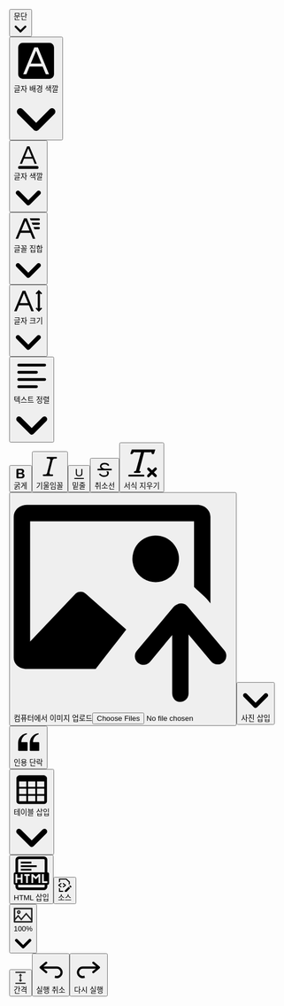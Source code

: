 <div class="ck ck-toolbar ck-toolbar_grouping" role="toolbar" aria-label="편집기 툴바" tabindex="-1"><div class="ck ck-toolbar__items"><div class="ck ck-dropdown ck-heading-dropdown"><button class="ck ck-button ck-off ck-button_with-text ck-dropdown__button" type="button" tabindex="-1" aria-label="제목" data-cke-tooltip-text="제목" data-cke-tooltip-position="s" aria-haspopup="true" aria-expanded="false"><span class="ck ck-button__label">문단</span><svg class="ck ck-icon ck-reset_all-excluded ck-icon_inherit-color ck-dropdown__arrow" viewBox="0 0 10 10"><path d="M.941 4.523a.75.75 0 1 1 1.06-1.06l3.006 3.005 3.005-3.005a.75.75 0 1 1 1.06 1.06l-3.549 3.55a.75.75 0 0 1-1.168-.136L.941 4.523z"></path></svg></button><div class="ck ck-reset ck-dropdown__panel ck-dropdown__panel_se" tabindex="-1"></div></div><span class="ck ck-toolbar__separator"></span><div class="ck ck-dropdown ck-color-ui-dropdown"><button class="ck ck-button ck-off ck-dropdown__button" type="button" tabindex="-1" aria-labelledby="ck-editor__aria-label_e4585b700e618aaee028430ef50e4d629" data-cke-tooltip-text="글자 배경 색깔" data-cke-tooltip-position="s" aria-haspopup="true" aria-expanded="false"><svg class="ck ck-icon ck-reset_all-excluded ck-icon_inherit-color ck-button__icon" viewBox="0 0 20 20"><path d="M4 2h12a2 2 0 0 1 2 2v12a2 2 0 0 1-2 2H4a2 2 0 0 1-2-2V4a2 2 0 0 1 2-2zm8.38 9.262H7.62L10 5.506l2.38 5.756zm.532 1.285L14.34 16h1.426L10.804 4H9.196L4.234 16H5.66l1.428-3.453h5.824z"></path></svg><span class="ck ck-button__label" id="ck-editor__aria-label_e4585b700e618aaee028430ef50e4d629">글자 배경 색깔</span><svg class="ck ck-icon ck-reset_all-excluded ck-icon_inherit-color ck-dropdown__arrow" viewBox="0 0 10 10"><path d="M.941 4.523a.75.75 0 1 1 1.06-1.06l3.006 3.005 3.005-3.005a.75.75 0 1 1 1.06 1.06l-3.549 3.55a.75.75 0 0 1-1.168-.136L.941 4.523z"></path></svg></button><div class="ck ck-reset ck-dropdown__panel ck-dropdown__panel_se" tabindex="-1"><div class="ck ck-color-selector"></div></div></div><div class="ck ck-dropdown ck-color-ui-dropdown"><button class="ck ck-button ck-off ck-dropdown__button" type="button" tabindex="-1" aria-labelledby="ck-editor__aria-label_ee1f841dfaa7f963bc75364074ba10f99" data-cke-tooltip-text="글자 색깔" data-cke-tooltip-position="s" aria-haspopup="true" aria-expanded="false"><svg class="ck ck-icon ck-reset_all-excluded ck-icon_inherit-color ck-button__icon" viewBox="0 0 20 20"><path d="M12.4 10.3 10 4.5l-2.4 5.8h4.8zm.5 1.2H7.1L5.7 15H4.2l5-12h1.6l5 12h-1.5L13 11.5zm3.1 7H4a1 1 0 0 1 0-2h12a1 1 0 0 1 0 2z"></path></svg><span class="ck ck-button__label" id="ck-editor__aria-label_ee1f841dfaa7f963bc75364074ba10f99">글자 색깔</span><svg class="ck ck-icon ck-reset_all-excluded ck-icon_inherit-color ck-dropdown__arrow" viewBox="0 0 10 10"><path d="M.941 4.523a.75.75 0 1 1 1.06-1.06l3.006 3.005 3.005-3.005a.75.75 0 1 1 1.06 1.06l-3.549 3.55a.75.75 0 0 1-1.168-.136L.941 4.523z"></path></svg></button><div class="ck ck-reset ck-dropdown__panel ck-dropdown__panel_se" tabindex="-1"><div class="ck ck-color-selector"></div></div></div><div class="ck ck-dropdown ck-font-family-dropdown"><button class="ck ck-button ck-off ck-dropdown__button" type="button" tabindex="-1" aria-labelledby="ck-editor__aria-label_ee329f2d98b3ad7e691089577a0fc36c1" data-cke-tooltip-text="글꼴 집합" data-cke-tooltip-position="s" aria-haspopup="true" aria-expanded="false"><svg class="ck ck-icon ck-reset_all-excluded ck-icon_inherit-color ck-button__icon" viewBox="0 0 20 20"><path d="M11.03 3h6.149a.75.75 0 1 1 0 1.5h-5.514L11.03 3zm1.27 3h4.879a.75.75 0 1 1 0 1.5h-4.244L12.3 6zm1.27 3h3.609a.75.75 0 1 1 0 1.5h-2.973L13.57 9zm-2.754 2.5L8.038 4.785 5.261 11.5h5.555zm.62 1.5H4.641l-1.666 4.028H1.312l5.789-14h1.875l5.789 14h-1.663L11.436 13z"></path></svg><span class="ck ck-button__label" id="ck-editor__aria-label_ee329f2d98b3ad7e691089577a0fc36c1">글꼴 집합</span><svg class="ck ck-icon ck-reset_all-excluded ck-icon_inherit-color ck-dropdown__arrow" viewBox="0 0 10 10"><path d="M.941 4.523a.75.75 0 1 1 1.06-1.06l3.006 3.005 3.005-3.005a.75.75 0 1 1 1.06 1.06l-3.549 3.55a.75.75 0 0 1-1.168-.136L.941 4.523z"></path></svg></button><div class="ck ck-reset ck-dropdown__panel ck-dropdown__panel_se" tabindex="-1"></div></div><div class="ck ck-dropdown ck-font-size-dropdown"><button class="ck ck-button ck-off ck-dropdown__button" type="button" tabindex="-1" aria-labelledby="ck-editor__aria-label_e285d4ba8a3c5459a0ac04f3754d15c07" data-cke-tooltip-text="글자 크기" data-cke-tooltip-position="s" aria-haspopup="true" aria-expanded="false"><svg class="ck ck-icon ck-reset_all-excluded ck-icon_inherit-color ck-button__icon" viewBox="0 0 20 20"><path d="M9.816 11.5 7.038 4.785 4.261 11.5h5.555zm.62 1.5H3.641l-1.666 4.028H.312l5.789-14h1.875l5.789 14h-1.663L10.436 13zm7.55 2.279.779-.779.707.707-2.265 2.265-2.193-2.265.707-.707.765.765V4.825c0-.042 0-.083.002-.123l-.77.77-.707-.707L17.207 2.5l2.265 2.265-.707.707-.782-.782c.002.043.003.089.003.135v10.454z"></path></svg><span class="ck ck-button__label" id="ck-editor__aria-label_e285d4ba8a3c5459a0ac04f3754d15c07">글자 크기</span><svg class="ck ck-icon ck-reset_all-excluded ck-icon_inherit-color ck-dropdown__arrow" viewBox="0 0 10 10"><path d="M.941 4.523a.75.75 0 1 1 1.06-1.06l3.006 3.005 3.005-3.005a.75.75 0 1 1 1.06 1.06l-3.549 3.55a.75.75 0 0 1-1.168-.136L.941 4.523z"></path></svg></button><div class="ck ck-reset ck-dropdown__panel ck-dropdown__panel_se" tabindex="-1"></div></div><div class="ck ck-dropdown ck-toolbar-dropdown ck-alignment-dropdown"><button class="ck ck-button ck-off ck-dropdown__button" type="button" tabindex="-1" aria-labelledby="ck-editor__aria-label_e763499949cf1eb42f4b625ace831c51a" data-cke-tooltip-text="텍스트 정렬" data-cke-tooltip-position="s" aria-haspopup="true" aria-expanded="false"><svg class="ck ck-icon ck-reset_all-excluded ck-icon_inherit-color ck-button__icon" viewBox="0 0 20 20"><path d="M2 3.75c0 .414.336.75.75.75h14.5a.75.75 0 1 0 0-1.5H2.75a.75.75 0 0 0-.75.75zm0 8c0 .414.336.75.75.75h14.5a.75.75 0 1 0 0-1.5H2.75a.75.75 0 0 0-.75.75zm0 4c0 .414.336.75.75.75h9.929a.75.75 0 1 0 0-1.5H2.75a.75.75 0 0 0-.75.75zm0-8c0 .414.336.75.75.75h9.929a.75.75 0 1 0 0-1.5H2.75a.75.75 0 0 0-.75.75z"></path></svg><span class="ck ck-button__label" id="ck-editor__aria-label_e763499949cf1eb42f4b625ace831c51a">텍스트 정렬</span><svg class="ck ck-icon ck-reset_all-excluded ck-icon_inherit-color ck-dropdown__arrow" viewBox="0 0 10 10"><path d="M.941 4.523a.75.75 0 1 1 1.06-1.06l3.006 3.005 3.005-3.005a.75.75 0 1 1 1.06 1.06l-3.549 3.55a.75.75 0 0 1-1.168-.136L.941 4.523z"></path></svg></button><div class="ck ck-reset ck-dropdown__panel ck-dropdown__panel_se" tabindex="-1"></div></div><span class="ck ck-toolbar__separator"></span><button class="ck ck-button ck-off" type="button" tabindex="-1" aria-labelledby="ck-editor__aria-label_eb582446ef6b91e16967c1f33192cc229" aria-pressed="false" data-cke-tooltip-text="굵게 (Ctrl+B)" data-cke-tooltip-position="s"><svg class="ck ck-icon ck-reset_all-excluded ck-icon_inherit-color ck-button__icon" viewBox="0 0 20 20"><path d="M10.187 17H5.773c-.637 0-1.092-.138-1.364-.415-.273-.277-.409-.718-.409-1.323V4.738c0-.617.14-1.062.419-1.332.279-.27.73-.406 1.354-.406h4.68c.69 0 1.288.041 1.793.124.506.083.96.242 1.36.478.341.197.644.447.906.75a3.262 3.262 0 0 1 .808 2.162c0 1.401-.722 2.426-2.167 3.075C15.05 10.175 16 11.315 16 13.01a3.756 3.756 0 0 1-2.296 3.504 6.1 6.1 0 0 1-1.517.377c-.571.073-1.238.11-2 .11zm-.217-6.217H7v4.087h3.069c1.977 0 2.965-.69 2.965-2.072 0-.707-.256-1.22-.768-1.537-.512-.319-1.277-.478-2.296-.478zM7 5.13v3.619h2.606c.729 0 1.292-.067 1.69-.2a1.6 1.6 0 0 0 .91-.765c.165-.267.247-.566.247-.897 0-.707-.26-1.176-.778-1.409-.519-.232-1.31-.348-2.375-.348H7z"></path></svg><span class="ck ck-button__label" id="ck-editor__aria-label_eb582446ef6b91e16967c1f33192cc229">굵게</span></button><button class="ck ck-button ck-off" type="button" tabindex="-1" aria-labelledby="ck-editor__aria-label_e748cbf4d358c4d45af7e285f444e1e38" aria-pressed="false" data-cke-tooltip-text="기울임꼴 (Ctrl+I)" data-cke-tooltip-position="s"><svg class="ck ck-icon ck-reset_all-excluded ck-icon_inherit-color ck-button__icon" viewBox="0 0 20 20"><path d="m9.586 14.633.021.004c-.036.335.095.655.393.962.082.083.173.15.274.201h1.474a.6.6 0 1 1 0 1.2H5.304a.6.6 0 0 1 0-1.2h1.15c.474-.07.809-.182 1.005-.334.157-.122.291-.32.404-.597l2.416-9.55a1.053 1.053 0 0 0-.281-.823 1.12 1.12 0 0 0-.442-.296H8.15a.6.6 0 0 1 0-1.2h6.443a.6.6 0 1 1 0 1.2h-1.195c-.376.056-.65.155-.823.296-.215.175-.423.439-.623.79l-2.366 9.347z"></path></svg><span class="ck ck-button__label" id="ck-editor__aria-label_e748cbf4d358c4d45af7e285f444e1e38">기울임꼴</span></button><button class="ck ck-button ck-off" type="button" tabindex="-1" aria-labelledby="ck-editor__aria-label_e48de7159c4c9dca1b3986da125473592" aria-pressed="false" data-cke-tooltip-text="밑줄 (Ctrl+U)" data-cke-tooltip-position="s"><svg class="ck ck-icon ck-reset_all-excluded ck-icon_inherit-color ck-button__icon" viewBox="0 0 20 20"><path d="M3 18v-1.5h14V18zm2.2-8V3.6c0-.4.4-.6.8-.6.3 0 .7.2.7.6v6.2c0 2 1.3 2.8 3.2 2.8 1.9 0 3.4-.9 3.4-2.9V3.6c0-.3.4-.5.8-.5.3 0 .7.2.7.5V10c0 2.7-2.2 4-4.9 4-2.6 0-4.7-1.2-4.7-4z"></path></svg><span class="ck ck-button__label" id="ck-editor__aria-label_e48de7159c4c9dca1b3986da125473592">밑줄</span></button><button class="ck ck-button ck-off" type="button" tabindex="-1" aria-labelledby="ck-editor__aria-label_ef13f16edf200a297e614a4090514b69c" aria-pressed="false" data-cke-tooltip-text="취소선 (Ctrl+Shift+X)" data-cke-tooltip-position="s"><svg class="ck ck-icon ck-reset_all-excluded ck-icon_inherit-color ck-button__icon" viewBox="0 0 20 20"><path d="M7 16.4c-.8-.4-1.5-.9-2.2-1.5a.6.6 0 0 1-.2-.5l.3-.6h1c1 1.2 2.1 1.7 3.7 1.7 1 0 1.8-.3 2.3-.6.6-.4.6-1.2.6-1.3.2-1.2-.9-2.1-.9-2.1h2.1c.3.7.4 1.2.4 1.7v.8l-.6 1.2c-.6.8-1.1 1-1.6 1.2a6 6 0 0 1-2.4.6c-1 0-1.8-.3-2.5-.6zM6.8 9 6 8.3c-.4-.5-.5-.8-.5-1.6 0-.7.1-1.3.5-1.8.4-.6 1-1 1.6-1.3a6.3 6.3 0 0 1 4.7 0 4 4 0 0 1 1.7 1l.3.7c0 .1.2.4-.2.7-.4.2-.9.1-1 0a3 3 0 0 0-1.2-1c-.4-.2-1-.3-2-.4-.7 0-1.4.2-2 .6-.8.6-1 .8-1 1.5 0 .8.5 1 1.2 1.5.6.4 1.1.7 1.9 1H6.8z"></path><path d="M3 10.5V9h14v1.5z"></path></svg><span class="ck ck-button__label" id="ck-editor__aria-label_ef13f16edf200a297e614a4090514b69c">취소선</span></button><button class="ck ck-button ck-disabled ck-off" type="button" tabindex="-1" aria-labelledby="ck-editor__aria-label_e67e74ad0805c01398909f92dd690af7f" aria-disabled="true" data-cke-tooltip-text="서식 지우기" data-cke-tooltip-position="s"><svg class="ck ck-icon ck-reset_all-excluded ck-icon_inherit-color ck-button__icon" viewBox="0 0 20 20"><path d="M8.69 14.915c.053.052.173.083.36.093a.366.366 0 0 1 .345.485l-.003.01a.738.738 0 0 1-.697.497h-2.67a.374.374 0 0 1-.353-.496l.013-.038a.681.681 0 0 1 .644-.458c.197-.012.325-.043.386-.093a.28.28 0 0 0 .072-.11L9.592 4.5H6.269c-.359-.017-.609.013-.75.09-.142.078-.289.265-.442.563-.192.29-.516.464-.864.464H4.17a.43.43 0 0 1-.407-.569L4.46 3h13.08l-.62 2.043a.81.81 0 0 1-.775.574h-.114a.486.486 0 0 1-.486-.486c.001-.284-.054-.464-.167-.54-.112-.076-.367-.106-.766-.091h-3.28l-2.68 10.257c-.006.074.007.127.038.158zM3 17h8a.5.5 0 1 1 0 1H3a.5.5 0 1 1 0-1zm11.299 1.17a.75.75 0 1 1-1.06-1.06l1.414-1.415-1.415-1.414a.75.75 0 0 1 1.06-1.06l1.415 1.414 1.414-1.415a.75.75 0 1 1 1.06 1.06l-1.413 1.415 1.414 1.415a.75.75 0 0 1-1.06 1.06l-1.415-1.414-1.414 1.414z"></path></svg><span class="ck ck-button__label" id="ck-editor__aria-label_e67e74ad0805c01398909f92dd690af7f">서식 지우기</span></button><span class="ck ck-toolbar__separator"></span><div class="ck ck-dropdown"><div class="ck ck-splitbutton ck-dropdown__button"><button class="ck ck-button ck-off ck-file-dialog-button ck-splitbutton__action" type="button" tabindex="-1" aria-labelledby="ck-editor__aria-label_ef96123f3248adb1ed76e6f86035b0919" data-cke-tooltip-text="컴퓨터에서 이미지 업로드" data-cke-tooltip-position="s"><svg class="ck ck-icon ck-reset_all-excluded ck-icon_inherit-color ck-button__icon" viewBox="0 0 20 20"><path d="M1.2 1C.536 1 0 1.47 0 2.1v12.863C0 15.603.547 16 1.199 16h6.3c.908-1.19 1.892-2.41 2.8-3.6L6.615 9.15a.694.694 0 0 0-.957-.033L1.5 13.5v-11h15v6c.6.6 1.012.857 1.5 1.5V2.1c0-.63-.55-1.1-1.201-1.1h-15.6Zm11.724 2.805a2.133 2.133 0 0 0-.998.283 2.129 2.129 0 0 0-.992 1.295c-.074.27-.095.55-.057.828a2.136 2.136 0 0 0 1.56 1.783 2.13 2.13 0 0 0 2.612-1.506 2.129 2.129 0 0 0-2.125-2.683Z"></path><path d="M15.208 19.011c.436 0 .79-.327.79-.763v-5.4l2.059 2.455a.79.79 0 0 0 1.212-1.015l-3.352-3.995a.79.79 0 0 0-.996-.179.786.786 0 0 0-.299.221l-3.35 3.99a.79.79 0 1 0 1.21 1.017L14.5 12.9v5.3c0 .437.272.811.709.811Z"></path></svg><span class="ck ck-button__label" id="ck-editor__aria-label_ef96123f3248adb1ed76e6f86035b0919">컴퓨터에서 이미지 업로드</span><input class="ck-hidden" type="file" tabindex="-1" accept="image/jpeg,image/png,image/gif,image/bmp,image/webp,image/tiff" multiple="true"></button><button class="ck ck-button ck-off ck-splitbutton__arrow" type="button" tabindex="-1" aria-labelledby="ck-editor__aria-label_e4f5718bc25bea9b72d5d5d9d339a0a33" data-cke-tooltip-text="사진 삽입" data-cke-tooltip-position="s" aria-haspopup="true" aria-expanded="false"><svg class="ck ck-icon ck-reset_all-excluded ck-icon_inherit-color ck-button__icon" viewBox="0 0 10 10"><path d="M.941 4.523a.75.75 0 1 1 1.06-1.06l3.006 3.005 3.005-3.005a.75.75 0 1 1 1.06 1.06l-3.549 3.55a.75.75 0 0 1-1.168-.136L.941 4.523z"></path></svg><span class="ck ck-button__label" id="ck-editor__aria-label_e4f5718bc25bea9b72d5d5d9d339a0a33">사진 삽입</span></button></div><div class="ck ck-reset ck-dropdown__panel ck-dropdown__panel_se" tabindex="-1"></div></div><button class="ck ck-button ck-off" type="button" tabindex="-1" aria-labelledby="ck-editor__aria-label_e0cebb75d3d804e1aede26a31bc7d02f5" aria-pressed="false" data-cke-tooltip-text="인용 단락" data-cke-tooltip-position="s"><svg class="ck ck-icon ck-reset_all-excluded ck-icon_inherit-color ck-button__icon" viewBox="0 0 20 20"><path d="M3 10.423a6.5 6.5 0 0 1 6.056-6.408l.038.67C6.448 5.423 5.354 7.663 5.22 10H9c.552 0 .5.432.5.986v4.511c0 .554-.448.503-1 .503h-5c-.552 0-.5-.449-.5-1.003v-4.574zm8 0a6.5 6.5 0 0 1 6.056-6.408l.038.67c-2.646.739-3.74 2.979-3.873 5.315H17c.552 0 .5.432.5.986v4.511c0 .554-.448.503-1 .503h-5c-.552 0-.5-.449-.5-1.003v-4.574z"></path></svg><span class="ck ck-button__label" id="ck-editor__aria-label_e0cebb75d3d804e1aede26a31bc7d02f5">인용 단락</span></button><div class="ck ck-dropdown"><button class="ck ck-button ck-off ck-dropdown__button" type="button" tabindex="-1" aria-labelledby="ck-editor__aria-label_e5f160d0b5e092514aefb3cc8623a7fed" data-cke-tooltip-text="테이블 삽입" data-cke-tooltip-position="s" aria-haspopup="true" aria-expanded="false"><svg class="ck ck-icon ck-reset_all-excluded ck-icon_inherit-color ck-button__icon" viewBox="0 0 20 20"><path d="M3 6v3h4V6H3zm0 4v3h4v-3H3zm0 4v3h4v-3H3zm5 3h4v-3H8v3zm5 0h4v-3h-4v3zm4-4v-3h-4v3h4zm0-4V6h-4v3h4zm1.5 8a1.5 1.5 0 0 1-1.5 1.5H3A1.5 1.5 0 0 1 1.5 17V4c.222-.863 1.068-1.5 2-1.5h13c.932 0 1.778.637 2 1.5v13zM12 13v-3H8v3h4zm0-4V6H8v3h4z"></path></svg><span class="ck ck-button__label" id="ck-editor__aria-label_e5f160d0b5e092514aefb3cc8623a7fed">테이블 삽입</span><svg class="ck ck-icon ck-reset_all-excluded ck-icon_inherit-color ck-dropdown__arrow" viewBox="0 0 10 10"><path d="M.941 4.523a.75.75 0 1 1 1.06-1.06l3.006 3.005 3.005-3.005a.75.75 0 1 1 1.06 1.06l-3.549 3.55a.75.75 0 0 1-1.168-.136L.941 4.523z"></path></svg></button><div class="ck ck-reset ck-dropdown__panel ck-dropdown__panel_se" tabindex="-1"></div></div><span class="ck ck-toolbar__separator"></span><button class="ck ck-button ck-off" type="button" tabindex="-1" aria-labelledby="ck-editor__aria-label_ea10cf977bfb69e80b98e86abaa784c7e" data-cke-tooltip-text="HTML 삽입" data-cke-tooltip-position="s"><svg class="ck ck-icon ck-reset_all-excluded ck-icon_inherit-color ck-button__icon" viewBox="0 0 20 20"><path d="M17 0a2 2 0 0 1 2 2v7a1 1 0 0 1 1 1v5a1 1 0 0 1-.883.993l-.118.006L19 17a2 2 0 0 1-2 2H3a2 2 0 0 1-2-2l-.001-1.001-.116-.006A1 1 0 0 1 0 15v-5a1 1 0 0 1 .999-1L1 2a2 2 0 0 1 2-2h14zm.499 15.999h-15L2.5 17a.5.5 0 0 0 .5.5h14a.5.5 0 0 0 .5-.5l-.001-1.001zm-3.478-6.013-.014.014H14v.007l-1.525 1.525-1.46-1.46-.015.013V10h-1v5h1v-3.53l1.428 1.43.048.043.131-.129L14 11.421V15h1v-5h-.965l-.014-.014zM2 10H1v5h1v-2h2v2h1v-5H4v2H2v-2zm7 0H6v1h1v4h1v-4h1v-1zm8 0h-1v5h3v-1h-2v-4zm0-8.5H3a.5.5 0 0 0-.5.5l-.001 6.999h15L17.5 2a.5.5 0 0 0-.5-.5zM10 7v1H4V7h6zm3-2v1H4V5h9zm-3-2v1H4V3h6z"></path></svg><span class="ck ck-button__label" id="ck-editor__aria-label_ea10cf977bfb69e80b98e86abaa784c7e">HTML 삽입</span></button><button class="ck ck-button ck-source-editing-button ck-off ck-button_with-text" type="button" tabindex="-1" aria-labelledby="ck-editor__aria-label_e7914fe70f4b756bd1eb6d5c2166dbef4" data-cke-tooltip-text="소스" data-cke-tooltip-position="s"><svg class="ck ck-icon ck-reset_all-excluded ck-icon_inherit-color ck-button__icon" viewBox="0 0 20 20"><path d="m12.5 0 5 4.5v15.003h-16V0h11zM3 1.5v3.25l-1.497 1-.003 8 1.5 1v3.254L7.685 18l-.001 1.504H17.5V8.002L16 9.428l-.004-4.22-4.222-3.692L3 1.5z"></path><path d="M4.06 6.64a.75.75 0 0 1 .958 1.15l-.085.07L2.29 9.75l2.646 1.89c.302.216.4.62.232.951l-.058.095a.75.75 0 0 1-.951.232l-.095-.058-3.5-2.5V9.14l3.496-2.5zm4.194 6.22a.75.75 0 0 1-.958-1.149l.085-.07 2.643-1.89-2.646-1.89a.75.75 0 0 1-.232-.952l.058-.095a.75.75 0 0 1 .95-.232l.096.058 3.5 2.5v1.22l-3.496 2.5zm7.644-.836 2.122 2.122-5.825 5.809-2.125-.005.003-2.116zm2.539-1.847 1.414 1.414a.5.5 0 0 1 0 .707l-1.06 1.06-2.122-2.12 1.061-1.061a.5.5 0 0 1 .707 0z"></path></svg><span class="ck ck-button__label" id="ck-editor__aria-label_e7914fe70f4b756bd1eb6d5c2166dbef4">소스</span></button><div class="ck ck-dropdown"><button class="ck ck-button ck-off ck-button_with-text ck-dropdown__button" type="button" tabindex="-1" aria-labelledby="ck-editor__aria-label_e220522581e00d390b99a749465d60836" data-cke-tooltip-position="s" aria-haspopup="true" aria-expanded="false"><svg class="ck ck-icon ck-reset_all-excluded ck-icon_inherit-color ck-button__icon" viewBox="0 0 20 20" fill="none"><path d="M19.2857 2.13867H0.714286C0.319196 2.13867 0 2.45787 0 2.85296V17.1387C0 17.5338 0.319196 17.853 0.714286 17.853H19.2857C19.6808 17.853 20 17.5338 20 17.1387V2.85296C20 2.45787 19.6808 2.13867 19.2857 2.13867ZM18.3929 16.2458H1.60714V15.3552L4.69866 11.6878L8.04911 15.661L13.2612 9.48242L18.3929 15.5672V16.2458ZM18.3929 13.3485L13.3973 7.42439C13.3259 7.33957 13.1964 7.33957 13.125 7.42439L8.04911 13.4422L4.83482 9.63198C4.76339 9.54716 4.63393 9.54716 4.5625 9.63198L1.60714 13.1364V3.74582H18.3929V13.3485ZM5.35714 8.74582C5.6151 8.74582 5.87052 8.69501 6.10884 8.59629C6.34716 8.49758 6.5637 8.35289 6.7461 8.17049C6.9285 7.98809 7.07319 7.77155 7.17191 7.53323C7.27062 7.29491 7.32143 7.03948 7.32143 6.78153C7.32143 6.52358 7.27062 6.26815 7.17191 6.02983C7.07319 5.79151 6.9285 5.57497 6.7461 5.39257C6.5637 5.21017 6.34716 5.06548 6.10884 4.96677C5.87052 4.86805 5.6151 4.81724 5.35714 4.81724C4.83618 4.81724 4.33656 5.02419 3.96818 5.39257C3.59981 5.76094 3.39286 6.26057 3.39286 6.78153C3.39286 7.30249 3.59981 7.80211 3.96818 8.17049C4.33656 8.53887 4.83618 8.74582 5.35714 8.74582ZM5.35714 6.15653C5.70312 6.15653 5.98214 6.43555 5.98214 6.78153C5.98214 7.12751 5.70312 7.40653 5.35714 7.40653C5.01116 7.40653 4.73214 7.12751 4.73214 6.78153C4.73214 6.43555 5.01116 6.15653 5.35714 6.15653Z" fill="black" fill-opacity="0.85"></path></svg><span class="ck ck-button__label" id="ck-editor__aria-label_e220522581e00d390b99a749465d60836">100%</span><svg class="ck ck-icon ck-reset_all-excluded ck-icon_inherit-color ck-dropdown__arrow" viewBox="0 0 10 10"><path d="M.941 4.523a.75.75 0 1 1 1.06-1.06l3.006 3.005 3.005-3.005a.75.75 0 1 1 1.06 1.06l-3.549 3.55a.75.75 0 0 1-1.168-.136L.941 4.523z"></path></svg></button><div class="ck ck-reset ck-dropdown__panel ck-dropdown__panel_se" tabindex="-1"></div></div><button class="ck ck-button ck-off ck-button_with-text" type="button" tabindex="-1" aria-labelledby="ck-editor__aria-label_edb9fe7f4015c8362ca155f73dd9d52ff" data-cke-tooltip-position="s"><svg class="ck ck-icon ck-reset_all-excluded ck-icon_inherit-color ck-button__icon" viewBox="0 0 20 20" fill="none"><path d="M17.3214 17.2301H2.67857C2.58036 17.2301 2.5 17.3104 2.5 17.4086V18.7479C2.5 18.8461 2.58036 18.9265 2.67857 18.9265H17.3214C17.4196 18.9265 17.5 18.8461 17.5 18.7479V17.4086C17.5 17.3104 17.4196 17.2301 17.3214 17.2301ZM17.3214 1.06934H2.67857C2.58036 1.06934 2.5 1.14969 2.5 1.24791V2.58719C2.5 2.68541 2.58036 2.76576 2.67857 2.76576H17.3214C17.4196 2.76576 17.5 2.68541 17.5 2.58719V1.24791C17.5 1.14969 17.4196 1.06934 17.3214 1.06934ZM12.2054 7.00684C12.3393 7.00684 12.4152 6.85059 12.3326 6.74568L10.0826 3.89746C10.0677 3.87819 10.0486 3.86258 10.0267 3.85185C10.0049 3.84111 9.98083 3.83553 9.95647 3.83553C9.93212 3.83553 9.90809 3.84111 9.88622 3.85185C9.86436 3.86258 9.84525 3.87819 9.83036 3.89746L7.58036 6.74568C7.56161 6.76951 7.54996 6.79814 7.54673 6.82828C7.54351 6.85843 7.54884 6.88888 7.56212 6.91613C7.5754 6.94339 7.59609 6.96636 7.62181 6.9824C7.64754 6.99844 7.67727 7.00691 7.70759 7.00684H9.19643V12.989H7.79464C7.66072 12.989 7.58482 13.1452 7.66741 13.2501L9.91741 16.0961C9.98214 16.1787 10.1071 16.1787 10.1696 16.0961L12.4196 13.2501C12.5022 13.1452 12.4286 12.989 12.2924 12.989H10.8036V7.00684H12.2054Z" fill="black" fill-opacity="0.85"></path></svg><span class="ck ck-button__label" id="ck-editor__aria-label_edb9fe7f4015c8362ca155f73dd9d52ff">간격</span></button><span class="ck ck-toolbar__separator"></span><button class="ck ck-button ck-disabled ck-off" type="button" tabindex="-1" aria-labelledby="ck-editor__aria-label_e1d2a2861b5b835365842437b27aaef5e" aria-disabled="true" data-cke-tooltip-text="실행 취소 (Ctrl+Z)" data-cke-tooltip-position="s"><svg class="ck ck-icon ck-reset_all-excluded ck-icon_inherit-color ck-button__icon" viewBox="0 0 20 20"><path d="m5.042 9.367 2.189 1.837a.75.75 0 0 1-.965 1.149l-3.788-3.18a.747.747 0 0 1-.21-.284.75.75 0 0 1 .17-.945L6.23 4.762a.75.75 0 1 1 .964 1.15L4.863 7.866h8.917A.75.75 0 0 1 14 7.9a4 4 0 1 1-1.477 7.718l.344-1.489a2.5 2.5 0 1 0 1.094-4.73l.008-.032H5.042z"></path></svg><span class="ck ck-button__label" id="ck-editor__aria-label_e1d2a2861b5b835365842437b27aaef5e">실행 취소</span></button><button class="ck ck-button ck-disabled ck-off" type="button" tabindex="-1" aria-labelledby="ck-editor__aria-label_e317e1a444f85a4b4cc549596490ac206" aria-disabled="true" data-cke-tooltip-text="다시 실행 (Ctrl+Y)" data-cke-tooltip-position="s"><svg class="ck ck-icon ck-reset_all-excluded ck-icon_inherit-color ck-button__icon" viewBox="0 0 20 20"><path d="m14.958 9.367-2.189 1.837a.75.75 0 0 0 .965 1.149l3.788-3.18a.747.747 0 0 0 .21-.284.75.75 0 0 0-.17-.945L13.77 4.762a.75.75 0 1 0-.964 1.15l2.331 1.955H6.22A.75.75 0 0 0 6 7.9a4 4 0 1 0 1.477 7.718l-.344-1.489A2.5 2.5 0 1 1 6.039 9.4l-.008-.032h8.927z"></path></svg><span class="ck ck-button__label" id="ck-editor__aria-label_e317e1a444f85a4b4cc549596490ac206">다시 실행</span></button></div></div>